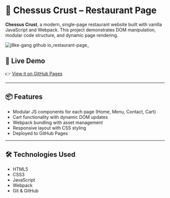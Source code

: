 # 🍕 Chessus Crust – Restaurant Page

**Chessus Crust**, a modern, single-page restaurant website built with vanilla JavaScript and Webpack. This project demonstrates DOM manipulation, modular code structure, and dynamic page rendering.

![j8ke-gang github io_restaurant-page_](https://github.com/user-attachments/assets/814194b4-eb75-4f80-b86b-1d3d218f9f0f)


## 🚀 Live Demo

👉 [View it on GitHub Pages](https://j8ke-gang.github.io/restaurant-page/)

---

## 📦 Features

- Modular JS components for each page (Home, Menu, Contact, Cart)
- Cart functionality with dynamic DOM updates
- Webpack bundling with asset management
- Responsive layout with CSS styling
- Deployed to GitHub Pages

---

## 🛠️ Technologies Used

- HTML5
- CSS3
- JavaScript
- Webpack
- Git & GitHub
